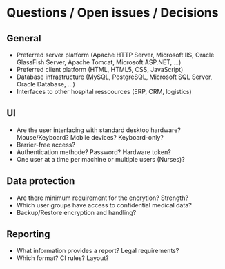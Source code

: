 Questions / Open issues / Decisions
===================================

General
-------
- Preferred server platform (Apache HTTP Server, Microsoft IIS, Oracle GlassFish 
  Server, Apache Tomcat, Microsoft ASP.NET, ...)
- Preferred client platform (HTML, HTML5, CSS, JavaScript)
- Database infrastructure (MySQL, PostgreSQL, Microsoft SQL Server, Oracle
  Database, ...)
- Interfaces to other hospital resscources (ERP, CRM, logistics)


UI
--
- Are the user interfacing with standard desktop hardware? Mouse/Keyboard?
  Mobile devices? Keyboard-only?
- Barrier-free access?
- Authentication methode? Password? Hardware token?
- One user at a time per machine or multiple users (Nurses)?


Data protection
---------------
- Are there minimum requirement for the encrytion? Strength?
- Which user groups have access to confidential medical data?
- Backup/Restore encryption and handling?


Reporting
---------
- What information provides a report? Legal requirements?
- Which format? CI rules? Layout?

